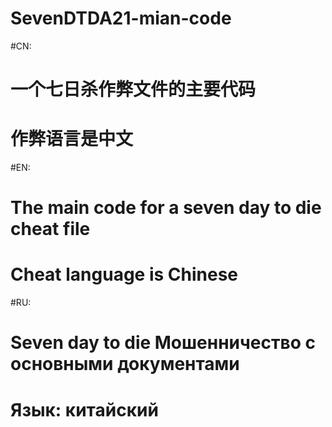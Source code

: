 # SevenDTDA21-mian-code

#CN:
# 一个七日杀作弊文件的主要代码
# 作弊语言是中文

#EN:
# The main code for a seven day to die cheat file
# Cheat language is Chinese

#RU:
# Seven day to die Мошенничество с основными документами 
# Язык: китайский
